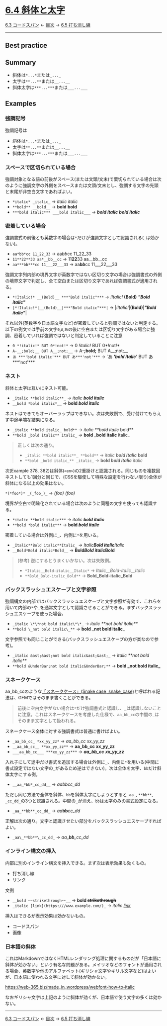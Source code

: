 # [6.4 斜体と太字](https://higuma.github.io/github-markdown-guide/gfm/#emphasis-and-strong-emphasis)

[6.3 コードスパン](code-spans.md)
← [目次](index.md) →
[6.5 打ち消し線](strikethrough.md)

------------------------------------------------------------------------

## Best practice

## Summary

* 斜体は`*...*`または`_..._`
* 太字は`**...**`または`__...__`
* 斜体太字は`***...***`または`___...___`






## Examples

### 強調記号

強調記号は

* 斜体は`*...*`または`_..._`
* 太字は`**...**`または`__...__`
* 斜体太字は`***...***`または`___...___`

### スペースで区切られている場合

強調対象となる語の前後がスペース(または文頭/文末)で栗切られている場合は次のように強調文字の外側をスペースまたは文頭/文末とし、強調する文字の先頭と末尾が非空白文字であればよい。

* `*italic* _italic_` → *italic* _italic_
* `**bold** __bold__` → **bold** __bold__
* `***bold italic*** ___bold italic___` → ***bold italic*** ___bold italic___

### 密着している場合

強調書式の前後とも英数字の場合は`*`だけが強調文字として認識される(`_`は効かない)。

* `aa*bb*cc 11_22_33` → aa*bb*cc 11_22_33
* `11**22**33 aa*__bb__cc` → 11**22**33 aa__bb__cc
* `aa***bb***cc 11___22___33` → aa***bb***cc 11___22___33

強調文字列内部の境界文字が英数字ではない区切り文字の場合は強調書式の外側の境界文字で判定し、全て空白または区切り文字であれば強調書式が適用される。

* `*!Italic!* __(Bold)__ ***"Bold italic"***` → *!Italic!* __(Bold)__ ***"Bold italic"***
* `|*!Italic!*|__(Bold)__|***"Bold italic"***|` → |*!Italic!*|__(Bold)__|***"Bold italic"***|

それ以外(英数字や日本語文字など)が密着していると強調ではないと判定する。以下の例文では手前の文字`0`,`A`,`あ`の後に空白または区切り文字がある場合に強調、密着していれば強調ではないと判定していることに注意

* `0 *!italic!* BUT 0*!not!*` → 0 *!italic!* BUT 0*!not!*
* `A-__;bold;__ BUT A__;not;__` → A-__;bold;__ BUT A__;not;__
* `あ ***'bold italic'*** BUT あ***'not'***` → `あ ***'bold italic'*** BUT あ***'not'***

### ネスト

斜体と太字は互いにネスト可能。

* `_italic **bold italic**_` → _italic **bold italic**_
* `__bold *bold italic*__` → __bold *bold italic*__

ネストはできてもオーバーラップはできない。次は失敗例で、受け付けてもらえず中途半端な結果になる。

* `_italic **bold italic_ bold**` → _italic **bold italic_ bold**
* `**bold _bold italic** italic_` → **bold _bold italic** italic_

> 正しくは次の通り。
> 
> * `_italic **bold italic**_ **bold**` → _italic **bold italic**_ **bold**
> * `**bold _bold italic_** _italic_` → **bold _bold italic_** _italic_


次(Example 378, 382)は斜体(`<em>`)の2重掛けと認識される。同じものを複数回ネストしても1回分と同じで、(CSSを駆使して特殊な設定を行わない限り)全体が斜体になる以上の効果はない。

`*(*foo*)* _(_foo_)_` → *(*foo*)* _(_foo_)_

境界が空白で明確化されている場合は次のように同種の文字を使っても認識する。

* `*italic **bold italic***` → *italic **bold italic***
* `**bold *bold italic***` → **bold *bold italic***

密着している場合は外側に`_`、内側に`*`を用いる。

* `_Italic**Bold italic**Italic_` → _Italic**Bold italic**Italic_
* `__Bold*Bold italic*Bold__` → __Bold*Bold italic*Bold__

> (参考) 逆にするとうまくいかない。次は失敗例。
> 
> * `*Italic__Bold-italic__Italic*` → *Italic__Bold-italic__Italic*
> * `**Bold_Bold-italic_Bold**` → **Bold_Bold-italic_Bold**

### バックスラッシュエスケープと文字参照

強調構文の内部ではバックスラッシュエスケープと文字参照が有効で、これらを用いて内部の`*`や`_`を通常文字として認識させることができる。まずバックスラッシュエスケープを使った場合。

* `_italic \*\*not bold italic\*\*_` → _italic \*\*not bold italic\*\*_
* `**bold \_not bold italic\_**` → **bold \_not bold italic\_**

文字参照でも同じことができる(バックスラッシュエスケープの方が楽なので参考)。

* `_italic &ast;&ast;not bold italic&ast;&ast;_` → _italic &ast;&ast;not bold italic&ast;&ast;_
* `**bold &UnderBar;not bold italic&UnderBar;**` → **bold &UnderBar;not bold italic&UnderBar;**

### スネークケース

aa_bb_ccのような[「スネークケース」(Snake case, snake_case)](https://en.wikipedia.org/wiki/Snake_case)と呼ばれる記法は、GFMではそのまま書くことができる。

> 前後に空白文字がない場合は`*`だけ強調書式と認識し、`_`は認識しないことに注意。これはスネークケースを考慮した仕様で、`aa_bb_cc`の中間の`_`はそのまま文字として扱われる。

スネークケース全体に対する強調書式は普通に書けばよい。

* `_aa_bb_cc_ *xx_yy_zz*` → _aa_bb_cc_ *xx_yy_zz*
* `__aa_bb_cc__ **xx_yy_zz**` → __aa_bb_cc__ **xx_yy_zz**
* `___aa_bb_cc___ ***xx_yy_zz***` → ___aa_bb_cc___ ***xx_yy_zz***

入れ子にして途中だけ書式を追加する場合は外側に`_`、内側に`*`を用いる(中間に書式設定ではない文字の`_`があるため逆はできない)。次は全体を太字、`bb`だけ斜体太字にする例。

* `__aa_*bb*_cc_dd__` → __aa_*bb*_cc_dd__

ただし同じ方法で全体を斜体、`bb`を斜体太字にしようとすると`_aa_`, `**bb**`, `_cc_dd_`の3つと認識される。中間の`_`が消え、`bb`は太字のみの書式設定になる。

* `_aa_**bb**_cc_dd_` → _aa_**bb**_cc_dd_

正解は次の通り。文字と認識させたい部分をバックスラッシュエスケープすればよい。

* `_aa\_**bb**\_cc_dd_` → _aa\_**bb**\_cc_dd_

### インライン構文の挿入

内部に別のインライン構文を挿入できる。まず次は表示効果も効くもの。

* 打ち消し線
* リンク

文例

* `__bold ~~strikethrough~~__` → __bold ~~strikethrough~~__
* `_italic [link](https:///www.example.com/)_` → _italic [link](https:///www.example.com/)_

挿入はできるが表示効果は効かないもの。

* コードスパン
* 画像

### 日本語の斜体

これはMarkdownではなくHTMLレンダリング処理に関するものだが「日本語に斜体が効かない」という有名な問題がある。メイリオなどのフォントが適用される場合、英数字や他のアルファベット(ギリシャ文字やキリル文字など)はよいが、日本語に使われる文字に対して斜体が効かない。

https://web-365.biz/made_in_wordpress/webfont-how-to-italic

なおギリシャ文字は上記のように斜体が効くが、日本語で使う文字の多くは効かない。

------------------------------------------------------------------------

[6.3 コードスパン](code-spans.md)
← [目次](index.md) →
[6.5 打ち消し線](strikethrough.md)
